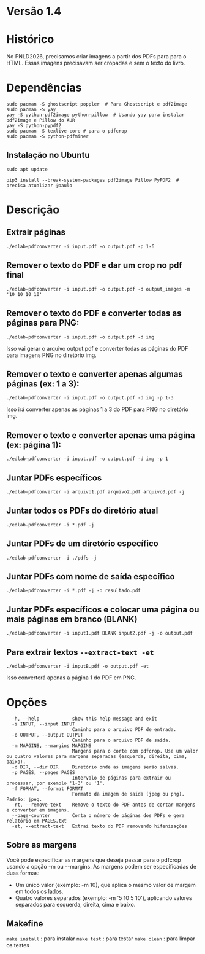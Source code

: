 # Versão 1.4 

# Histórico
No PNLD2026, precisamos criar imagens a partir dos PDFs para para o HTML. Essas imagens precisavam ser cropadas e sem o texto do livro. 

# Dependências
```
sudo pacman -S ghostscript poppler  # Para Ghostscript e pdf2image
sudo pacman -S yay
yay -S python-pdf2image python-pillow  # Usando yay para instalar pdf2image e Pillow do AUR
yay -S python-pypdf2
sudo pacman -S texlive-core # para o pdfcrop
sudo pacman -S python-pdfminer
```

## Instalação no Ubuntu

```
sudo apt update

pip3 install --break-system-packages pdf2image Pillow PyPDF2  # precisa atualizar @paulo
```

# Descrição


## Extrair páginas

```
./edlab-pdfconverter -i input.pdf -o output.pdf -p 1-6
```


## Remover o texto do PDF e dar um crop no pdf final

```
./edlab-pdfconverter -i input.pdf -o output.pdf -d output_images -m '10 10 10 10'
```

## Remover o texto do PDF e converter todas as páginas para PNG:
```
./edlab-pdfconverter -i input.pdf -o output.pdf -d img
```

Isso vai gerar o arquivo output.pdf e converter todas as páginas do PDF para imagens PNG no diretório img.

## Remover o texto e converter apenas algumas páginas (ex: 1 a 3):
```
./edlab-pdfconverter -i input.pdf -o output.pdf -d img -p 1-3
```

Isso irá converter apenas as páginas 1 a 3 do PDF para PNG no diretório img.

## Remover o texto e converter apenas uma página (ex: página 1):

```
./edlab-pdfconverter -i input.pdf -o output.pdf -d img -p 1
```

## Juntar PDFs específicos
```
./edlab-pdfconverter -i arquivo1.pdf arquivo2.pdf arquivo3.pdf -j
```

## Juntar todos os PDFs do diretório atual
```
./edlab-pdfconverter -i *.pdf -j
```

## Juntar PDFs de um diretório específico
```
./edlab-pdfconverter -i ./pdfs -j
```

## Juntar PDFs com nome de saída específico
```
./edlab-pdfconverter -i *.pdf -j -o resultado.pdf
```

## Juntar PDFs específicos e colocar uma página ou mais páginas em branco (BLANK)

```
./edlab-pdfconverter -i input1.pdf BLANK input2.pdf -j -o output.pdf
```

## Para extrair textos `--extract-text -et`

```
./edlab-pdfconverter -i inputB.pdf -o output.pdf -et
``` 


Isso converterá apenas a página 1 do PDF em PNG.

# Opções

```
  -h, --help            show this help message and exit
  -i INPUT, --input INPUT
                        Caminho para o arquivo PDF de entrada.
  -o OUTPUT, --output OUTPUT
                        Caminho para o arquivo PDF de saída.
  -m MARGINS, --margins MARGINS
                        Margens para o corte com pdfcrop. Use um valor ou quatro valores para margens separadas (esquerda, direita, cima, baixo).
  -d DIR, --dir DIR     Diretório onde as imagens serão salvas.
  -p PAGES, --pages PAGES
                        Intervalo de páginas para extrair ou processar, por exemplo '1-3' ou '1'.
  -f FORMAT, --format FORMAT
                        Formato da imagem de saída (jpeg ou png). Padrão: jpeg.
  -rt, --remove-text    Remove o texto do PDF antes de cortar margens e converter em imagens.
  --page-counter        Conta o número de páginas dos PDFs e gera relatório em PAGES.txt
  -et, --extract-text   Extrai texto do PDF removendo hifenizações
```



## Sobre as margens

Você pode especificar as margens que deseja passar para o pdfcrop usando a opção -m ou --margins.
As margens podem ser especificadas de duas formas:
* Um único valor (exemplo: -m 10), que aplica o mesmo valor de margem em todos os lados.
* Quatro valores separados (exemplo: -m '5 10 5 10'), aplicando valores separados para esquerda, direita, cima e baixo.



## Makefine

`make install`  : para instalar
`make test` : para testar
`make clean` : para limpar os testes
 